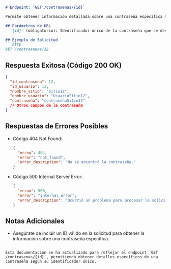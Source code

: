 
```markdown
# Endpoint: `GET /contrasenas/{id}`

Permite obtener información detallada sobre una contraseña específica mediante su identificador único.

## Parámetros de URL
- `{id}` (obligatorio): Identificador único de la contraseña que se desea recuperar.

## Ejemplo de Solicitud
```http
GET /contrasenas/12
```

## Respuesta Exitosa (Código 200 OK)
```json
{
  "id_contrasena": 12,
  "id_usuario": 12,
  "nombre_sitio": "Sitio12",
  "nombre_usuario": "UsuarioSitio12",
  "contraseña": "contraseñaSitio12"
  // Otros campos de la contraseña
}
```

## Respuestas de Errores Posibles
- Código 404 Not Found:

  ```json
  {
    "errno": 404,
    "error": "not_found",
    "error_description": "No se encontró la contraseña."
  }
  ```

- Código 500 Internal Server Error:
  ```json
  {
    "errno": 500,
    "error": "internal_error",
    "error_description": "Ocurrió un problema para procesar la solicitud"
  }
  ```

## Notas Adicionales

- Asegúrate de incluir un ID válido en la solicitud para obtener la información sobre una contraseña específica.
```

Esta documentación se ha actualizado para reflejar el endpoint `GET /contrasenas/{id}`, permitiendo obtener detalles específicos de una contraseña según su identificador único.